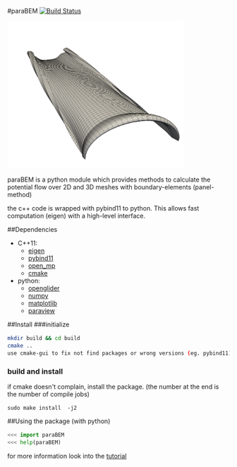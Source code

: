 #paraBEM
[![Build Status](https://travis-ci.org/looooo/paraBEM.svg?branch=master)](https://travis-ci.org/looooo/paraBEM)

<img src="./doc/latex_doc/Abbildungen/png/14_2_wake-rollup.png" alt="result" width="400"/>


paraBEM is a python module which provides methods to calculate the potential flow over 2D and 3D meshes with boundary-elements (panel-method)

the c++ code is wrapped with pybind11 to python. This allows fast computation (eigen) with a high-level interface.

##Dependencies
* C++11:
    - [eigen](http://eigen.tuxfamily.org/index.php?title=Main_Page "Eigen")
    - [pybind11](https://pybind11.readthedocs.org/en/latest/ "pybind11")
    - [open_mp](http://openmp.org/wp/ "open mp")
    - [cmake](http://www.cmake.org/ "cmake")
* python:
    - [openglider](https://github.com/hiaselhans/OpenGlider "OpenGlider")
    - [numpy](http://www.numpy.org/ "mumpy")
    - [matplotlib](http://matplotlib.org/ "matplotlib")
    - [paraview](http://www.paraview.org/ "paraview")

##Install
###initialize
```bash
mkdir build && cd build
cmake ..
use cmake-gui to fix not find packages or wrong versions (eg. pybind11)
```

### build and install
if cmake doesn't complain, install the package. (the number at the end is the number of compile jobs)
```
sudo make install  -j2
```


##Using the package (with python)
```python
<<< import paraBEM
<<< help(paraBEM)
```


for more information look into the [tutorial](https://github.com/looooo/panel-methode/blob/master/doc/tutorial/tutorial.ipynb)
